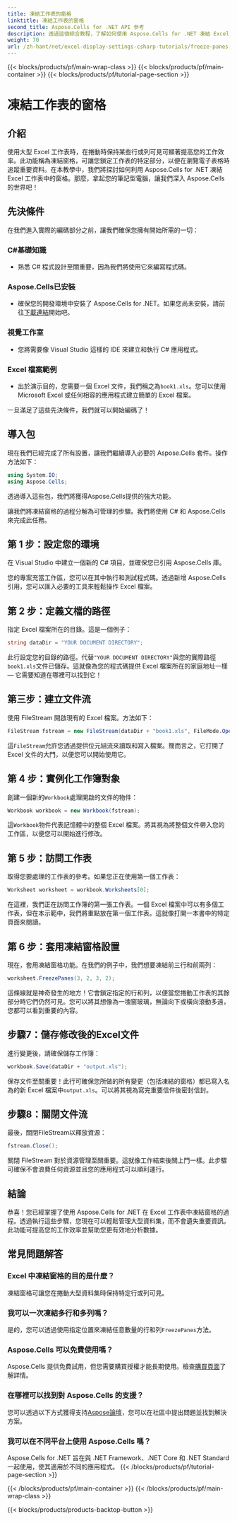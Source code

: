 ```yaml
---
title: 凍結工作表的窗格
linktitle: 凍結工作表的窗格
second_title: Aspose.Cells for .NET API 參考
description: 透過這個綜合教程，了解如何使用 Aspose.Cells for .NET 凍結 Excel 中的窗格，其中包含逐步說明和基本技巧。
weight: 70
url: /zh-hant/net/excel-display-settings-csharp-tutorials/freeze-panes-of-worksheet/
---
```


{{< blocks/products/pf/main-wrap-class >}}
{{< blocks/products/pf/main-container >}}
{{< blocks/products/pf/tutorial-page-section >}}

# 凍結工作表的窗格

## 介紹

使用大型 Excel 工作表時，在捲動時保持某些行或列可見可顯著提高您的工作效率。此功能稱為凍結窗格，可讓您鎖定工作表的特定部分，以便在瀏覽電子表格時追蹤重要資料。在本教學中，我們將探討如何利用 Aspose.Cells for .NET 凍結 Excel 工作表中的窗格。那麼，拿起您的筆記型電腦，讓我們深入 Aspose.Cells 的世界吧！

## 先決條件

在我們進入實際的編碼部分之前，讓我們確保您擁有開始所需的一切：

### C#基礎知識
- 熟悉 C# 程式設計至關重要，因為我們將使用它來編寫程式碼。

### Aspose.Cells已安裝
- 確保您的開發環境中安裝了 Aspose.Cells for .NET。如果您尚未安裝，請前往[下載連結](https://releases.aspose.com/cells/net/)開始吧。

### 視覺工作室
- 您將需要像 Visual Studio 這樣的 IDE 來建立和執行 C# 應用程式。

### Excel 檔案範例
- 出於演示目的，您需要一個 Excel 文件，我們稱之為`book1.xls`。您可以使用 Microsoft Excel 或任何相容的應用程式建立簡單的 Excel 檔案。

一旦滿足了這些先決條件，我們就可以開始編碼了！

## 導入包

現在我們已經完成了所有設置，讓我們繼續導入必要的 Aspose.Cells 套件。操作方法如下：

```csharp
using System.IO;
using Aspose.Cells;
```

透過導入這些包，我們將獲得Aspose.Cells提供的強大功能。

讓我們將凍結窗格的過程分解為可管理的步驟。我們將使用 C# 和 Aspose.Cells 來完成此任務。

## 第 1 步：設定您的環境

在 Visual Studio 中建立一個新的 C# 項目，並確保您已引用 Aspose.Cells 庫。

您的專案充當工作區，您可以在其中執行和測試程式碼。透過新增 Aspose.Cells 引用，您可以匯入必要的工具來輕鬆操作 Excel 檔案。

## 第 2 步：定義文檔的路徑

指定 Excel 檔案所在的目錄。這是一個例子：

```csharp
string dataDir = "YOUR DOCUMENT DIRECTORY";
```

此行設定您的目錄的路徑。代替`"YOUR DOCUMENT DIRECTORY"`與您的實際路徑`book1.xls`文件已儲存。這就像為您的程式碼提供 Excel 檔案所在的家庭地址一樣 — 它需要知道在哪裡可以找到它！

## 第三步：建立文件流

使用 FileStream 開啟現有的 Excel 檔案。方法如下：

```csharp
FileStream fstream = new FileStream(dataDir + "book1.xls", FileMode.Open);
```

這`FileStream`允許您透過提供位元組流來讀取和寫入檔案。簡而言之，它打開了 Excel 文件的大門，以便您可以開始使用它。

## 第 4 步：實例化工作簿對象

創建一個新的`Workbook`處理開啟的文件的物件：

```csharp
Workbook workbook = new Workbook(fstream);
```

這`Workbook`物件代表記憶體中的整個 Excel 檔案。將其視為將整個文件帶入您的工作區，以便您可以開始進行修改。

## 第 5 步：訪問工作表

取得您要處理的工作表的參考。如果您正在使用第一個工作表：

```csharp
Worksheet worksheet = workbook.Worksheets[0];
```

在這裡，我們正在訪問工作簿的第一張工作表。一個 Excel 檔案中可以有多個工作表，但在本示範中，我們將重點放在第一個工作表。這就像打開一本書中的特定頁面來閱讀。

## 第 6 步：套用凍結窗格設置

現在，套用凍結窗格功能。在我們的例子中，我們想要凍結前三行和前兩列：

```csharp
worksheet.FreezePanes(3, 2, 3, 2);
```

這條線就是神奇發生的地方！它會鎖定指定的行和列，以便當您捲動工作表的其餘部分時它們仍然可見。您可以將其想像為一塊窗玻璃，無論向下或橫向滾動多遠，您都可以看到重要的內容。

## 步驟7：儲存修改後的Excel文件

進行變更後，請確保儲存工作簿：

```csharp
workbook.Save(dataDir + "output.xls");
```

保存文件至關重要！此行可確保您所做的所有變更（包括凍結的窗格）都已寫入名為的新 Excel 檔案中`output.xls`。可以將其視為寫完重要信件後密封信封。

## 步驟8：關閉文件流

最後，關閉FileStream以釋放資源：

```csharp
fstream.Close();
```

關閉 FileStream 對於資源管理至關重要。這就像工作結束後關上門一樣。此步驟可確保不會浪費任何資源並且您的應用程式可以順利運行。

## 結論

恭喜！您已經掌握了使用 Aspose.Cells for .NET 在 Excel 工作表中凍結窗格的過程。透過執行這些步驟，您現在可以輕鬆管理大型資料集，而不會遺失重要資訊。此功能可提高您的工作效率並幫助您更有效地分析數據。

## 常見問題解答

### Excel 中凍結窗格的目的是什麼？
凍結窗格可讓您在捲動大型資料集時保持特定行或列可見。

### 我可以一次凍結多行和多列嗎？
是的，您可以透過使用指定位置來凍結任意數量的行和列`FreezePanes`方法。

### Aspose.Cells 可以免費使用嗎？
Aspose.Cells 提供免費試用，但您需要購買授權才能長期使用。檢查[購買頁面](https://purchase.aspose.com/buy)了解詳情。

### 在哪裡可以找到對 Aspose.Cells 的支援？
您可以透過以下方式獲得支持[Aspose論壇](https://forum.aspose.com/c/cells/9)，您可以在社區中提出問題並找到解決方案。

### 我可以在不同平台上使用 Aspose.Cells 嗎？
Aspose.Cells for .NET 旨在與 .NET Framework、.NET Core 和 .NET Standard 一起使用，使其適用於不同的應用程式。
{{< /blocks/products/pf/tutorial-page-section >}}

{{< /blocks/products/pf/main-container >}}
{{< /blocks/products/pf/main-wrap-class >}}

{{< blocks/products/products-backtop-button >}}

